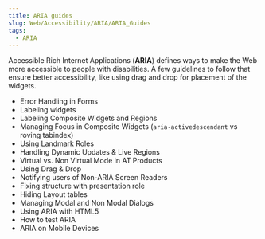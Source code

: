 ```yaml
---
title: ARIA guides
slug: Web/Accessibility/ARIA/ARIA_Guides 
tags:
  - ARIA
---
```

Accessible Rich Internet Applications (**ARIA**) defines ways to make the Web more accessible to people with disabilities. A few guidelines to follow that ensure better accessibility, like using drag and drop for placement of the widgets.

- Error Handling in Forms
- Labeling widgets
- Labeling Composite Widgets and Regions
- Managing Focus in Composite Widgets (`aria-activedescendant` vs roving tabindex)
- Using Landmark Roles
- Handling Dynamic Updates & Live Regions
- Virtual vs. Non Virtual Mode in AT Products
- Using Drag & Drop
- Notifying users of Non-ARIA Screen Readers
- Fixing structure with presentation role
- Hiding Layout tables
- Managing Modal and Non Modal Dialogs
- Using ARIA with HTML5
- How to test ARIA
- ARIA on Mobile Devices
